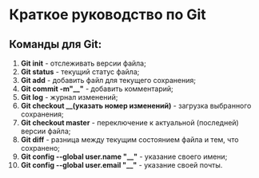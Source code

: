 # Краткое руководство по Git
## Команды для Git:
1. **Git init** - отслеживать версии файла;
2. **Git status** - текущий статус файла;
3. **Git add** -  добавить файл для текущего сохранения;
4. **Git commit -m"__"** - добавить комментарий;
5. **Git log** - журнал изменений;
6. **Git checkout __(указать номер изменений)** - загрузка выбранного сохранения;
7. **Git checkout master** - переключение к актуальной (последней) версии файла;
8. **Git diff** - разница между текущим состоянием файла и тем, что сохранено;
9. **Git config --global user.name "__"** - указание своего имени;
10. **Git config --global user.email "__"** - указание своей почты.